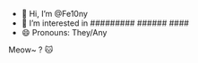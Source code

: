 - 👋 Hi, I’m @Fe10ny
- 👀 I’m interested in ######### ###### ####
- 😄 Pronouns: They/Any
  
  
  
  
  
  
  
  
  
  
  
  
  
  
  
  
Meow~ ? 🐱
